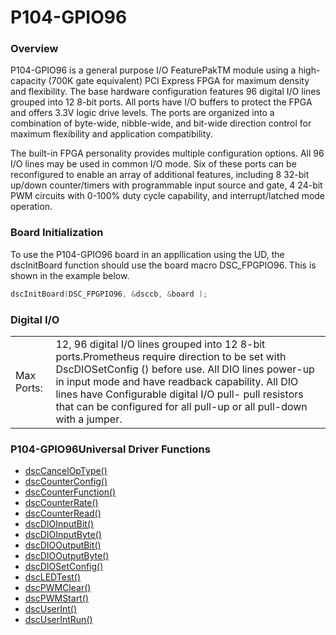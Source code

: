 # P104-GPIO96

### Overview

P104-GPIO96 is a general purpose I/O FeaturePakTM module using a high-capacity \(700K gate equivalent\) PCI Express FPGA for maximum density and flexibility. The base hardware configuration features 96 digital I/O lines grouped into 12 8-bit ports. All ports have I/O buffers to protect the FPGA and offers 3.3V logic drive levels. The ports are organized into a combination of byte-wide, nibble-wide, and bit-wide direction control for maximum flexibility and application compatibility.

The built-in FPGA personality provides multiple configuration options. All 96 I/O lines may be used in common I/O mode. Six of these ports can be reconfigured to enable an array of additional features, including 8 32-bit up/down counter/timers with programmable input source and gate, 4 24-bit PWM circuits with 0-100% duty cycle capability, and interrupt/latched mode operation.

### Board Initialization

To use the P104-GPIO96 board in an appllication using the UD, the dscInitBoard function should use the board macro DSC\_FPGPIO96. This is shown in the example below.

```c
dscInitBoard(DSC_FPGPIO96, &dsccb, &board );
```

### Digital I/O

|  |  |
| :--- | :--- |
| Max Ports: | 12, 96 digital I/O lines grouped into 12 8-bit ports.Prometheus require direction to be set with DscDIOSetConfig \(\) before use. All DIO lines power-up in input mode and have readback capability. All DIO lines have Configurable digital I/O pull- pull resistors that can be configured for all pull-up or all pull-down with a jumper. |

### P104-GPIO96Universal Driver Functions

* [dscCancelOpType\(\) ](../14.-universal-driver-apis/dsccanceloptype.md)
* [dscCounterConfig\(\) ](../14.-universal-driver-apis/dsccounterconfig.md)
* [dscCounterFunction\(\)](../14.-universal-driver-apis/dsccounterfunction.md) 
* [dscCounterRate\(\) ](../14.-universal-driver-apis/dsccounterrate.md)
* [dscCounterRead\(\)](../14.-universal-driver-apis/dsccounterread.md) 
* [dscDIOInputBit\(\) ](../14.-universal-driver-apis/dscdioinputbit.md)
* [dscDIOInputByte\(\) ](../14.-universal-driver-apis/dscdioinputbyte.md)
* [dscDIOOutputBit\(\) ](../14.-universal-driver-apis/dscdiooutputbit.md)
* [dscDIOOutputByte\(\) ](../14.-universal-driver-apis/dscdiooutputbyte.md)
* [dscDIOSetConfig\(\) ](../14.-universal-driver-apis/dscdiosetconfig.md)
* [dscLEDTest\(\) ](../14.-universal-driver-apis/dscledtest.md)
* [dscPWMClear\(\) ](../14.-universal-driver-apis/dscpwmclear.md)
* [dscPWMStart\(\) ](../14.-universal-driver-apis/dscpwmstart.md)
* [dscUserInt\(\)](../14.-universal-driver-apis/dscuserint.md) 
* [dscUserIntRun\(\)](../14.-universal-driver-apis/dscuserintrun.md)

